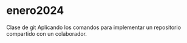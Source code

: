 # enero2024
Clase de git
Aplicando los comandos para implementar un repositorio compartido con un colaborador. 

